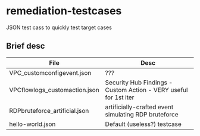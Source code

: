 # remediation-testcases
JSON test cass to quickly test target cases

## Brief desc

File | Desc
---- | ----
VPC_customconfigevent.json | ???
VPCflowlogs_customaction.json | Security Hub Findings - Custom Action - VERY useful for 1st iter
RDPbruteforce_artificial.json | artificially-crafted event simulating RDP bruteforce
hello-world.json | Default (useless?) testcase